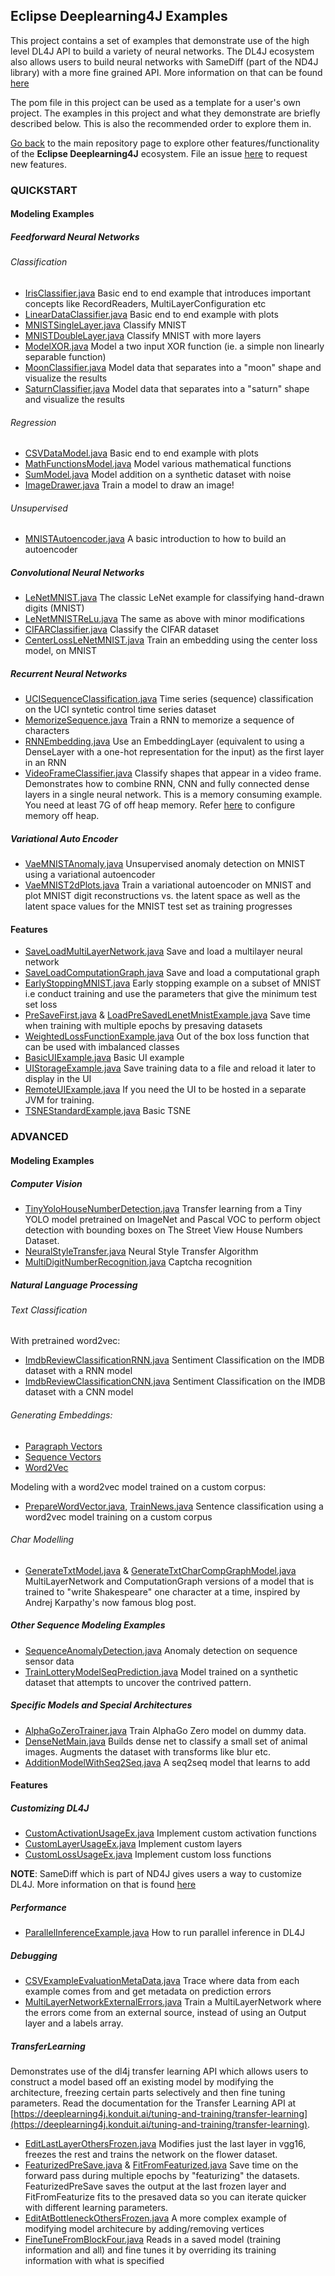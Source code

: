## Eclipse Deeplearning4J Examples

This project contains a set of examples that demonstrate use of the high level DL4J API to build a variety of neural networks. The DL4J ecosystem also allows users to build neural networks with SameDiff (part of the ND4J library) with a more fine grained API. More information on that can be found [here](../samediff-examples)

The pom file in this project can be used as a template for a user's own project. The examples in this project and what they demonstrate are briefly described below. This is also the recommended order to explore them in.

[Go back](../README.md) to the main repository page to explore other features/functionality of the **Eclipse Deeplearning4J** ecosystem. File an issue [here](https://github.com/eclipse/deeplearning4j-examples/issues) to request new features.

### QUICKSTART

#### Modeling Examples

##### Feedforward Neural Networks

###### Classification
* [IrisClassifier.java](./src/main/java/org/deeplearning4j/examples/quickstart/modeling/feedforward/classification/IrisClassifier.java)
Basic end to end example that introduces important concepts like RecordReaders, MultiLayerConfiguration etc
* [LinearDataClassifier.java](./src/main/java/org/deeplearning4j/examples/quickstart/modeling/feedforward/classification/LinearDataClassifier.java)
Basic end to end example with plots
* [MNISTSingleLayer.java](./src/main/java/org/deeplearning4j/examples/quickstart/modeling/feedforward/classification/MNISTSingleLayer.java)
Classify MNIST
* [MNISTDoubleLayer.java](./src/main/java/org/deeplearning4j/examples/quickstart/modeling/feedforward/classification/MNISTDoubleLayer.java)
Classify MNIST with more layers
* [ModelXOR.java](./src/main/java/org/deeplearning4j/examples/quickstart/modeling/feedforward/classification/ModelXOR.java)
Model a two input XOR function (ie. a simple non linearly separable function)
* [MoonClassifier.java](./src/main/java/org/deeplearning4j/examples/quickstart/modeling/feedforward/classification/MoonClassifier.java)
Model data that separates into a "moon" shape and visualize the results
* [SaturnClassifier.java](./src/main/java/org/deeplearning4j/examples/quickstart/modeling/feedforward/classification/SaturnClassifier.java)
Model data that separates into a "saturn" shape and visualize the results

###### Regression
* [CSVDataModel.java](./src/main/java/org/deeplearning4j/examples/quickstart/modeling/feedforward/regression/CSVDataModel.java)
Basic end to end example with plots
* [MathFunctionsModel.java](./src/main/java/org/deeplearning4j/examples/quickstart/modeling/feedforward/regression/MathFunctionsModel.java)
Model various mathematical functions
* [SumModel.java](./src/main/java/org/deeplearning4j/examples/quickstart/modeling/feedforward/regression/SumModel.java)
Model addition on a synthetic dataset with noise
* [ImageDrawer.java](./src/main/java/org/deeplearning4j/examples/quickstart/modeling/feedforward/regression/ImageDrawer.java)
Train a model to draw an image!

###### Unsupervised
* [MNISTAutoencoder.java](./src/main/java/org/deeplearning4j/examples/quickstart/modeling/feedforward/unsupervised/MNISTAutoencoder.java)
A basic introduction to how to build an autoencoder


##### Convolutional Neural Networks
* [LeNetMNIST.java](./src/main/java/org/deeplearning4j/examples/quickstart/modeling/convolution/LeNetMNIST.java)
The classic LeNet example for classifying hand-drawn digits (MNIST)
* [LeNetMNISTReLu.java](./src/main/java/org/deeplearning4j/examples/quickstart/modeling/convolution/LeNetMNISTReLu.java)
The same as above with minor modifications
* [CIFARClassifier.java](./src/main/java/org/deeplearning4j/examples/quickstart/modeling/convolution/CIFARClassifier.java)
Classify the CIFAR dataset
* [CenterLossLeNetMNIST.java](./src/main/java/org/deeplearning4j/examples/quickstart/modeling/convolution/CenterLossLeNetMNIST.java)
Train an embedding using the center loss model, on MNIST

##### Recurrent Neural Networks
* [UCISequenceClassification.java](./src/main/java/org/deeplearning4j/examples/quickstart/modeling/recurrent/UCISequenceClassification.java)
Time series (sequence) classification on the UCI syntetic control time series dataset
* [MemorizeSequence.java](./src/main/java/org/deeplearning4j/examples/quickstart/modeling/recurrent/MemorizeSequence.java)
Train a RNN to memorize a sequence of characters
* [RNNEmbedding.java](./src/main/java/org/deeplearning4j/examples/quickstart/modeling/recurrent/RNNEmbedding.java)
Use an EmbeddingLayer (equivalent to using a DenseLayer with a one-hot representation for the input) as the first layer in an RNN
* [VideoFrameClassifier.java](./src/main/java/org/deeplearning4j/examples/quickstart/modeling/recurrent/VideoFrameClassifier.java)
Classify shapes that appear in a video frame. Demonstrates how to combine RNN, CNN and fully connected dense layers in a single neural network. This is a memory consuming example. You need at least 7G of off heap memory. Refer [here](https://deeplearning4j.konduit.ai/config/config-memory) to configure memory off heap.



##### Variational Auto Encoder
* [VaeMNISTAnomaly.java](./src/main/java/org/deeplearning4j/examples/quickstart/modeling/variationalautoencoder/VaeMNISTAnomaly.java)
Unsupervised anomaly detection on MNIST using a variational autoencoder
* [VaeMNIST2dPlots.java](./src/main/java/org/deeplearning4j/examples/quickstart/modeling/variationalautoencoder/VaeMNIST2dPlots.java)
Train a variational autoencoder on MNIST and plot MNIST digit reconstructions vs. the latent space as well as the latent space values for the MNIST test set as training progresses


#### Features

* [SaveLoadMultiLayerNetwork.java](./src/main/java/org/deeplearning4j/examples/quickstart/features/modelsavingloading/SaveLoadMultiLayerNetwork.java)
Save and load a multilayer neural network
* [SaveLoadComputationGraph.java](./src/main/java/org/deeplearning4j/examples/quickstart/features/modelsavingloading/SaveLoadComputationGraph.java)
Save and load a computational graph
* [EarlyStoppingMNIST.java](./src/main/java/org/deeplearning4j/examples/quickstart/features/earlystopping/EarlyStoppingMNIST.java)
Early stopping example on a subset of MNIST i.e conduct training and use the parameters that give the minimum test set loss
* [PreSaveFirst.java](./src/main/java/org/deeplearning4j/examples/quickstart/features/presavingdatasets/PreSaveFirst.java) & [LoadPreSavedLenetMnistExample.java](./src/main/java/org/deeplearning4j/examples/quickstart/features/presavingdatasets/LoadPreSavedLenetMnistExample.java)
Save time when training with multiple epochs by presaving datasets
* [WeightedLossFunctionExample.java](./src/main/java/org/deeplearning4j/examples/quickstart/features/classimbalance/WeightedLossFunctionExample.java)
Out of the box loss function that can be used with imbalanced classes
* [BasicUIExample.java](./src/main/java/org/deeplearning4j/examples/quickstart/features/userinterface/BasicUIExample.java)
Basic UI example
* [UIStorageExample.java](./src/main/java/org/deeplearning4j/examples/quickstart/features/userinterface/UIStorageExample.java)
Save training data to a file and reload it later to display in the UI
* [RemoteUIExample.java](./src/main/java/org/deeplearning4j/examples/quickstart/features/userinterface/RemoteUIExample.java)
If you need the UI to be hosted in a separate JVM for training.
* [TSNEStandardExample.java](./src/main/java/org/deeplearning4j/examples/quickstart/features/tsne/TSNEStandardExample.java)
Basic TSNE

### ADVANCED

#### Modeling Examples

##### Computer Vision
* [TinyYoloHouseNumberDetection.java](./src/main/java/org/deeplearning4j/examples/advanced/modelling/objectdetection/TinyYoloHouseNumberDetection.java)
Transfer learning from a Tiny YOLO model pretrained on ImageNet and Pascal VOC to perform object detection with bounding boxes on The Street View House Numbers Dataset.
* [NeuralStyleTransfer.java](./src/main/java/org/deeplearning4j/examples/advanced/modelling/styletransfer/NeuralStyleTransfer.java)
Neural Style Transfer Algorithm
* [MultiDigitNumberRecognition.java](./src/main/java/org/deeplearning4j/examples/advanced/modelling/captcharecognition/MultiDigitNumberRecognition.java)
Captcha recognition

##### Natural Language Processing

###### Text Classification
With pretrained word2vec:
* [ImdbReviewClassificationRNN.java](./src/main/java/org/deeplearning4j/examples/advanced/modelling/textclassification/pretrainedword2vec/ImdbReviewClassificationRNN.java)
Sentiment Classification on the IMDB dataset with a RNN model
* [ImdbReviewClassificationCNN.java](./src/main/java/org/deeplearning4j/examples/advanced/modelling/textclassification/pretrainedword2vec/ImdbReviewClassificationCNN.java)
Sentiment Classification on the IMDB dataset with a CNN model

###### Generating Embeddings:
* [Paragraph Vectors](./src/main/java/org/deeplearning4j/examples/advanced/modelling/embeddingsfromcorpus/paragraphvectors)
* [Sequence Vectors](./src/main/java/org/deeplearning4j/examples/advanced/modelling/embeddingsfromcorpus/sequencevectors)
* [Word2Vec](./src/main/java/org/deeplearning4j/examples/advanced/modelling/embeddingsfromcorpus/word2vec)

Modeling with a word2vec model trained on a custom corpus:
* [PrepareWordVector.java](./src/main/java/org/deeplearning4j/examples/advanced/modelling/textclassification/customcorpusword2vec/PrepareWordVector.java), [TrainNews.java](./src/main/java/org/deeplearning4j/examples/advanced/modelling/textclassification/customcorpusword2vec/TrainNews.java)
Sentence classification using a word2vec model training on a custom corpus


###### Char Modelling
* [GenerateTxtModel.java](./src/main/java/org/deeplearning4j/examples/advanced/modelling/charmodelling/generatetext/GenerateTxtModel.java) & [GenerateTxtCharCompGraphModel.java](./src/main/java/org/deeplearning4j/examples/advanced/modelling/charmodelling/generatetext/GenerateTxtCharCompGraphModel.java)
MultiLayerNetwork and ComputationGraph versions of a model that is trained to "write Shakespeare" one character at a time, inspired by Andrej Karpathy's now famous blog post.

##### Other Sequence Modeling Examples
* [SequenceAnomalyDetection.java](./src/main/java/org/deeplearning4j/examples/advanced/modelling/sequenceanomalydetection/SequenceAnomalyDetection.java)
Anomaly detection on sequence sensor data
* [TrainLotteryModelSeqPrediction.java](./src/main/java/org/deeplearning4j/examples/advanced/modelling/sequenceprediction/TrainLotteryModelSeqPrediction.java)
Model trained on a synthetic dataset that attempts to uncover the contrived pattern.


##### Specific Models and Special Architectures
* [AlphaGoZeroTrainer.java](./src/main/java/org/deeplearning4j/examples/advanced/modelling/alphagozero/AlphaGoZeroTrainer.java)
Train AlphaGo Zero model on dummy data.
* [DenseNetMain.java](./src/main/java/org/deeplearning4j/examples/advanced/modelling/densenet/DenseNetMain.java)
Builds dense net to classify a small set of animal images. Augments the dataset with transforms like blur etc.
* [AdditionModelWithSeq2Seq.java](./src/main/java/org/deeplearning4j/examples/advanced/modelling/seq2seq/AdditionModelWithSeq2Seq.java)
A seq2seq model that learns to add

#### Features

##### Customizing DL4J
* [CustomActivationUsageEx.java](./src/main/java/org/deeplearning4j/examples/advanced/features/customizingdl4j/activationfunctions/CustomActivationUsageEx.java)
Implement custom activation functions
* [CustomLayerUsageEx.java](./src/main/java/org/deeplearning4j/examples/advanced/features/customizingdl4j/customlayers/CustomLayerUsageEx.java)
Implement custom layers
* [CustomLossUsageEx.java](./src/main/java/org/deeplearning4j/examples/advanced/features/customizingdl4j/lossfunctions/CustomLossUsageEx.java)
Implement custom loss functions

**NOTE**: SameDiff which is part of ND4J gives users a way to customize DL4J. More information on that is found [here](../samediff-examples)

##### Performance
* [ParallelInferenceExample.java](./src/main/java/org/deeplearning4j/examples/advanced/features/inference/ParallelInferenceExample.java)
How to run parallel inference in DL4J

##### Debugging
* [CSVExampleEvaluationMetaData.java](./src/main/java/org/deeplearning4j/examples/advanced/features/metadata/CSVExampleEvaluationMetaData.java)
Trace where data from each example comes from and get metadata on prediction errors
* [MultiLayerNetworkExternalErrors.java](./src/main/java/org/deeplearning4j/examples/advanced/features/externalerrors/MultiLayerNetworkExternalErrors.java)
Train a MultiLayerNetwork where the errors come from an external source, instead of using an Output layer and a labels array.

##### TransferLearning
Demonstrates use of the dl4j transfer learning API which allows users to construct a model based off an existing model by modifying the architecture, freezing certain parts selectively and then fine tuning parameters. Read the documentation for the Transfer Learning API at [https://deeplearning4j.konduit.ai/tuning-and-training/transfer-learning](https://deeplearning4j.konduit.ai/tuning-and-training/transfer-learning).
* [EditLastLayerOthersFrozen.java](./src/main/java/org/deeplearning4j/examples/advanced/features/transferlearning/editlastlayer/EditLastLayerOthersFrozen.java)
Modifies just the last layer in vgg16, freezes the rest and trains the network on the flower dataset.
* [FeaturizedPreSave.java](./src/main/java/org/deeplearning4j/examples/advanced/features/transferlearning/editlastlayer/presave/FeaturizedPreSave.java) & [FitFromFeaturized.java](./src/main/java/org/deeplearning4j/examples/advanced/features/transferlearning/editlastlayer/presave/FitFromFeaturized.java)
Save time on the forward pass during multiple epochs by "featurizing" the datasets. FeaturizedPreSave saves the output at the last frozen layer and FitFromFeaturize fits to the presaved data so you can iterate quicker with different learning parameters.
* [EditAtBottleneckOthersFrozen.java](./src/main/java/org/deeplearning4j/examples/advanced/features/transferlearning/editfrombottleneck/EditAtBottleneckOthersFrozen.java)
A more complex example of modifying model architecure by adding/removing vertices
* [FineTuneFromBlockFour.java](./src/main/java/org/deeplearning4j/examples/advanced/features/transferlearning/finetuneonly/FineTuneFromBlockFour.java)
Reads in a saved model (training information and all) and fine tunes it by overriding its training information with what is specified

